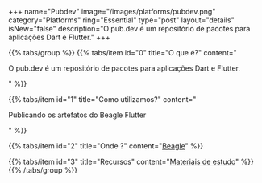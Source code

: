 +++
name="Pubdev"
image="/images/platforms/pubdev.png"
category="Platforms"
ring="Essential"
type="post"
layout="details"
isNew="false"
description="O pub.dev é um repositório de pacotes para aplicações Dart e Flutter."
+++

{{% tabs/group %}}
  {{% tabs/item id="0" title="O que é?" content="<p>O pub.dev é um repositório de pacotes para aplicações Dart e Flutter.</p>" %}}

  {{% tabs/item id="1" title="Como utilizamos?" content="<p>Publicando os artefatos do Beagle Flutter</p>" %}}

  {{% tabs/item id="2" title="Onde ?" content="<a href='https://usebeagle.io/' target='_blank'>Beagle</a>" %}}

  {{% tabs/item id="3" title="Recursos" content="<a href='https://pub.dev/' target='_blank'>Materiais de estudo</a>" %}}
{{% /tabs/group %}}
